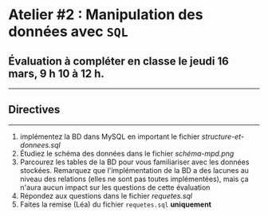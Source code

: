 # Atelier #2 : Manipulation des données avec `SQL`
## Évaluation à compléter en classe le jeudi 16 mars, 9 h 10 à 12 h.
---
## Directives
---
1. implémentez la BD dans MySQL en important le fichier *structure-et-donnees.sql*
2. Étudiez le schéma des données dans le fichier *schéma-mpd.png*
3. Parcourez les tables de la BD pour vous familiariser avec les données stockées. Remarquez que l'implémentation de la BD a des lacunes au niveau des relations (elles ne sont pas toutes implémentées), mais ça n'aura aucun impact sur les questions de cette évaluation
4. Répondez aux questions dans le fichier *requetes.sql*
5. Faites la remise (Léa) du fichier `requetes.sql` **uniquement**